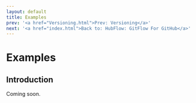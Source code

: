 ```yaml
---
layout: default
title: Examples
prev: '<a href="Versioning.html">Prev: Versioning</a>'
next: '<a href="index.html">Back to: HubFlow: GitFlow For GitHub</a>'
---
```

# Examples

## Introduction

Coming soon.
